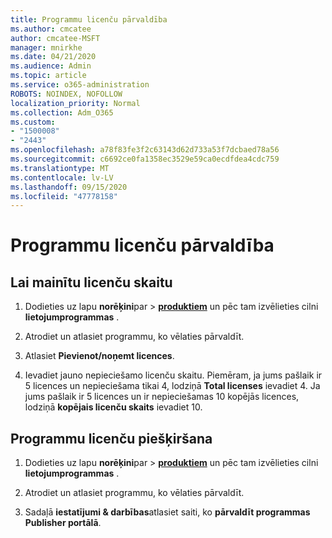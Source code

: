 ```yaml
---
title: Programmu licenču pārvaldība
ms.author: cmcatee
author: cmcatee-MSFT
manager: mnirkhe
ms.date: 04/21/2020
ms.audience: Admin
ms.topic: article
ms.service: o365-administration
ROBOTS: NOINDEX, NOFOLLOW
localization_priority: Normal
ms.collection: Adm_O365
ms.custom:
- "1500008"
- "2443"
ms.openlocfilehash: a78f83fe3f2c63143d62d733a53f7dcbaed78a56
ms.sourcegitcommit: c6692ce0fa1358ec3529e59ca0ecdfdea4cdc759
ms.translationtype: MT
ms.contentlocale: lv-LV
ms.lasthandoff: 09/15/2020
ms.locfileid: "47778158"
---
```

# <a name="manage-app-licenses"></a>Programmu licenču pārvaldība

## <a name="to-change-license-quantity"></a>Lai mainītu licenču skaitu

1. Dodieties uz lapu **norēķini**par  >  **[produktiem](https://go.microsoft.com/fwlink/p/?linkid=842054)** un pēc tam izvēlieties cilni **lietojumprogrammas** .

2. Atrodiet un atlasiet programmu, ko vēlaties pārvaldīt.  

3. Atlasiet **Pievienot/noņemt licences**.

4. Ievadiet jauno nepieciešamo licenču skaitu. Piemēram, ja jums pašlaik ir 5 licences un nepieciešama tikai 4, lodziņā **Total licenses** ievadiet 4. Ja jums pašlaik ir 5 licences un ir nepieciešamas 10 kopējās licences, lodziņā **kopējais licenču skaits** ievadiet 10.

## <a name="to-assign-app-licenses"></a>Programmu licenču piešķiršana

1. Dodieties uz lapu **norēķini**par  >  **[produktiem](https://go.microsoft.com/fwlink/p/?linkid=842054)** un pēc tam izvēlieties cilni **lietojumprogrammas** .

2. Atrodiet un atlasiet programmu, ko vēlaties pārvaldīt.  

3. Sadaļā **iestatījumi & darbības**atlasiet saiti, ko **pārvaldīt programmas Publisher portālā**.